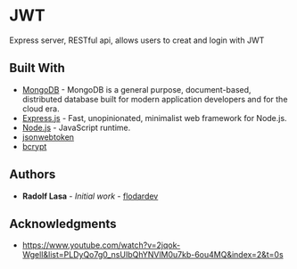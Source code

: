 # JWT

Express server, RESTful api, allows users to creat and login with JWT

## Built With

* [MongoDB](https://www.mongodb.com/) - MongoDB is a general purpose, document-based, distributed database built for modern application developers and for the cloud era.
* [Express.js](https://reactjs.org/) - Fast, unopinionated, minimalist web framework for Node.js.
* [Node.js](https://nodejs.org/en/) - JavaScript runtime.
* [jsonwebtoken](https://www.npmjs.com/package/jsonwebtoken)
* [bcrypt](https://www.npmjs.com/package/bcrypt)

## Authors

* **Radolf Lasa** - *Initial work* - [flodardev](https://github.com/flodardev)


## Acknowledgments

* https://www.youtube.com/watch?v=2jqok-WgelI&list=PLDyQo7g0_nsUIbQhYNVlM0u7kb-6ou4MQ&index=2&t=0s
